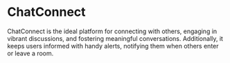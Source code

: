 # ChatConnect
 ChatConnect is the ideal platform for connecting with others, engaging in vibrant discussions, and fostering meaningful conversations. Additionally, it keeps users informed with handy alerts, notifying them when others enter or leave a room. 
